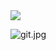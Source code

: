  <img src='https://visitor-badge.glitch.me/badge?page_id=jwchan1996.jwchan1996'/>

![git.jpg](https://i.loli.net/2020/07/09/8IpTbCVg4URPlFM.jpg)